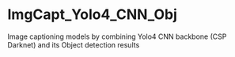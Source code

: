 # ImgCapt_Yolo4_CNN_Obj
Image captioning models by combining Yolo4 CNN backbone (CSP Darknet) and its Object detection results    
